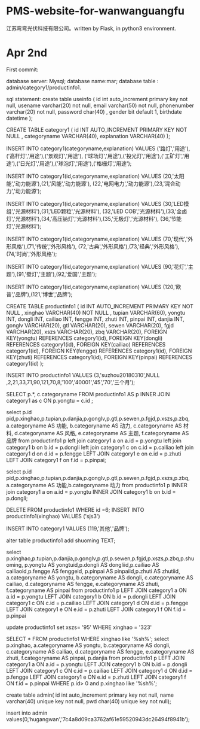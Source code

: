 # PMS-website-for-wanwanguangfu
江苏弯弯光伏科技有限公司。written by Flask, in python3 environment.

# Apr 2nd 
First commit:

database server: Mysql;
database name:mar;
database table : admin/category1/productinfo1.

sql statement:
    create table useinfo (
    id int auto_increment primary key not null,
    usename varchar(20) not null,
    email varchar(50) not null,
    phonenumber varchar(20) not null,
    password char(40) ,
    gender bit default 1,
    birthdate datetime
    );

CREATE TABLE category1 (
  id INT AUTO_INCREMENT PRIMARY KEY NOT NULL ,
  categoryname VARCHAR(40),
  explanation VARCHAR(40)
);


INSERT INTO category1(categoryname,explanation) VALUES ('路灯','用途'),('高杆灯','用途'),('景观灯','用途'),
  ('球场灯','用途'),('投光灯','用途'),('工矿灯','用途'),('日光灯','用途'),('球泡灯','用途'),('格栅灯','用途');

INSERT INTO category1(id,categoryname,explanation) VALUES (20,'太阳能','动力能源'),(21,'风能','动力能源'),
  (22,'电网电力','动力能源'),(23,'混合动力','动力能源');

INSERT INTO category1(id,categoryname,explanation) VALUES (30,'LED模组','光源材料'),(31,'LED颗粒','光源材料'),
  (32,'LED COB','光源材料'),(33,'金卤灯','光源材料'),(34,'高压钠灯','光源材料'),(35,'无极灯','光源材料'),
  (36,'节能灯','光源材料');

INSERT INTO category1(id,categoryname,explanation) VALUES (70,'现代','外形风格'),(71,'传统','外形风格'),
  (72,'古典','外形风格'),(73,'经典','外形风格'),(74,'时尚','外形风格');

INSERT INTO category1(id,categoryname,explanation) VALUES (90,'花灯','主题'),(91,'壁灯','主题'),(92,'爱国','主题');

INSERT INTO category1(id,categoryname,explanation) VALUES (120,'欧普','品牌'),(121,'博世','品牌');

CREATE TABLE productinfo1 (
  id INT AUTO_INCREMENT PRIMARY KEY NOT NULL ,
  xinghao VARCHAR(40) NOT NULL ,
  tupian VARCHAR(60),
  yongtu INT,
  dongli INT,
  cailiao INT,
  fengge INT,
  zhuti INT,
  pinpai INT,
  danjia INT,
  gonglv VARCHAR(20),
  gtl VARCHAR(20),
  sewen VARCHAR(20),
  fgjd VARCHAR(20),
  xszs VARCHAR(20),
  zbq VARCHAR(20),
  FOREIGN KEY(yongtu) REFERENCES category1(id),
  FOREIGN KEY(dongli) REFERENCES category1(id),
  FOREIGN KEY(cailiao) REFERENCES category1(id),
  FOREIGN KEY(fengge) REFERENCES category1(id),
  FOREIGN KEY(zhuti) REFERENCES category1(id),
  FOREIGN KEY(pinpai) REFERENCES category1(id)
);

INSERT INTO productinfo1 VALUES (3,'suzhou20180310',NULL ,2,21,33,71,90,121,70,8,'100','40001','45','70','三个月');

SELECT p.*,
  c.categoryname FROM productinfo1 AS p
INNER JOIN category1 as c ON p.yongtu = c.id ;

select
p.id pid,p.xinghao,p.tupian,p.danjia,p.gonglv,p.gtl,p.sewen,p.fgjd,p.xszs,p.zbq,
a.categoryname AS 功能,
b.categoryname AS 动力,
c.categoryname AS 材料,
d.categoryname AS 风格,
e.categoryname AS 主题,
f.categoryname AS 品牌
from productinfo1 p
left join category1 a on a.id = p.yongtu
left join category1 b on b.id = p.dongli
left join category1 c on c.id = p.cailiao
left join category1 d on d.id = p.fengge
LEFT JOIN category1 e on e.id = p.zhuti
LEFT JOIN category1 f on f.id = p.pinpai;

select
p.id pid,p.xinghao,p.tupian,p.danjia,p.gonglv,p.gtl,p.sewen,p.fgjd,p.xszs,p.zbq,
a.categoryname AS 功能,b.categoryname 动力
  from productinfo1 p
INNER join category1 a on a.id = p.yongtu
INNER JOIN category1 b on b.id = p.dongli;

DELETE FROM productinfo1 WHERE id =6;
INSERT INTO productinfo1(xinghao) VALUES ('sjs3')


INSERT INTO category1 VALUES (119,'其他','品牌');

alter table productinfo1 add shuoming TEXT;

select p.xinghao,p.tupian,p.danjia,p.gonglv,p.gtl,p.sewen,p.fgjd,p.xszs,p.zbq,p.shuoming,
    p.yongtu AS yongtuid,p.dongli AS dongliid,p.cailiao AS cailiaoid,p.fengge AS fenggeid,
    p.pinpai AS pinpaiid,p.zhuti AS zhutiid,
    a.categoryname AS yongtu,
    b.categoryname AS dongli,
    c.categoryname AS cailiao,
    d.categoryname AS fengge,
    e.categoryname AS zhuti,
    f.categoryname AS pinpai from productinfo1 p
    LEFT JOIN category1 a ON a.id = p.yongtu
    LEFT JOIN category1 b ON b.id = p.dongli
    LEFT JOIN category1 c ON c.id = p.cailiao
    LEFT JOIN category1 d ON d.id = p.fengge
    LEFT JOIN category1 e ON e.id = p.zhuti
    LEFT JOIN category1 f ON f.id = p.pinpai

update productinfo1 set xszs= '95' WHERE xinghao = '323'

SELECT * FROM productinfo1 WHERE xinghao like '%sh%';
select p.xinghao,
                    a.categoryname AS yongtu,
                    b.categoryname AS dongli,
                    c.categoryname AS cailiao,
                    d.categoryname AS fengge,
                    e.categoryname AS zhuti,
                    f.categoryname AS pinpai,
                    p.danjia from productinfo1 p
                    LEFT JOIN category1 a ON a.id = p.yongtu
                    LEFT JOIN category1 b ON b.id = p.dongli
                    LEFT JOIN category1 c ON c.id = p.cailiao
                    LEFT JOIN category1 d ON d.id = p.fengge
                    LEFT JOIN category1 e ON e.id = p.zhuti
                    LEFT JOIN category1 f ON f.id = p.pinpai
                    WHERE p.id> 0 and p.xinghao like '%sh%';

create table admin(
id int auto_increment primary key not null,
name varchar(40) unique key not null,
pwd char(40) unique key not null);

insert into admin values(0,'hugangwan','7c4a8d09ca3762af61e59520943dc26494f8941b');
